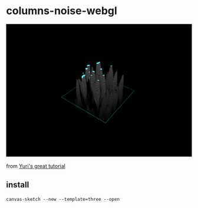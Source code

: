 # columns-noise-webgl

![columns](https://github.com/danieledep/webgl-sketches/blob/main/columns-noise-webgl/2020.07.30-16.37.46.png)

from [Yuri's great tutorial](https://www.youtube.com/watch?v=IJBYGRuvvRU)

## install  

`canvas-sketch --new --template=three --open`


